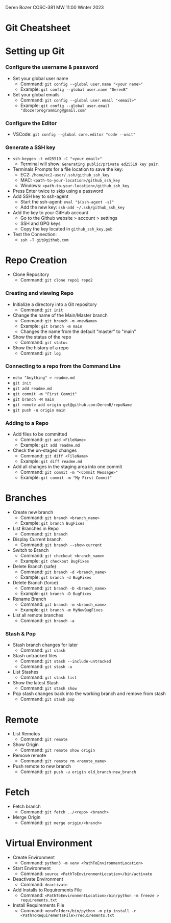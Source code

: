 
Deren Bozer
COSC-381 MW 11:00
Winter 2023

# Git Cheatsheet

# Setting up Git

### Configure the username & password

- Set your global user name
  - Command: `git config --global user.name "<your name>"`
  - Example: `git config --global user.name "DerenB"`
- Set your global emails
  - Command: `git config --global user.email "<email>"`
  - Example: `git config --global user.email "dbozerprogramming@gmail.com"`

### Configure the Editor

- VSCode: `git config --global core.editor "code --wait"`

### Generate a SSH key

- `ssh-keygen -t ed25519 -C "<your email>"`
  - Terminal will show: `Generating public/private ed25519 key pair.`
- Terminals Prompts for a file location to save the key:
  - EC2: `/home/ec2-user/.ssh/github_ssh_key`
  - MAC: `<path-to-your-location>/github_ssh_key`
  - Windows: `<path-to-your-location>/github_ssh_key`
- Press Enter twice to skip using a password
- Add SSH key to ssh-agent
  - Start the ssh-agent: `eval "$(ssh-agent -s)"`
  - Add the new key: `ssh-add ~/.ssh/github_ssh_key`
- Add the key to your GitHub account
  - Go to the Github website > account > settings
  - SSH and GPG keys
  - Copy the key located in `github_ssh_key.pub`
- Test the Connection:
  - `ssh -T git@github.com`

# Repo Creation

- Clone Repository
  - Command: `git clone repo1 repo2`

### Creating and viewing Repo

- Initialize a directory into a Git repository
  - Command: `git init`
- Change the name of the Main/Master branch
  - Command: `git branch -m <newName>`
  - Example: `git branch -m main`
  - Changes the name from the default "master" to "main"
- Show the status of the repo
  - Command: `git status`
- Show the history of a repo
  - Command: `git log`

### Connecting to a repo from the Command Line

- `echo "Anything" > readme.md`
- `git init`
- `git add readme.md`
- `git commit -m "First Commit"`
- `git branch -M main`
- `git remote add origin get@github.com:DerenB/repoName`
- `git push -u origin main`

### Adding to a Repo

- Add files to be committed 
  - Command: `git add <FileName>`
  - Example: `git add readme.md`
- Check the un-staged changes
  - Command: `git diff <FileName>`
  - Example: `git diff readme.md`
- Add all changes in the staging area into one commit
  - Command: `git commit -m "<Commit Message>"`
  - Example: `git commit -m "My First Commit"`

# Branches

- Create new branch
  - Command: `git branch <branch_name>`
  - Example: `git branch BugFixes`
- List Branches in Repo
  - Command: `git branch`
- Display Current branch
  - Command: `git branch --show-current`
- Switch to Branch
  - Command: `git checkout <branch_name>`
  - Example: `git checkout BugFixes`
- Delete Branch (safe)
  - Command: `git branch -d <branch_name>`
  - Example: `git branch -d BugFixes`
- Delete Branch (force)
  - Command: `git branch -D <branch_name>`
  - Example: `git branch -D BugFixes`
- Rename Branch
  - Command: `git branch -m <branch_name>`
  - Example: `git branch -m MyNewBugFixes`
- List all remote branches 
  - Command: `git branch -a`

### Stash & Pop

- Stash branch changes for later
  - Command: `git stash`
- Stash untracked files
  - Command: `git stash --include-untracked`
  - Command: `git stash -u`
- List Stashes
  - Command: `git stash list`
- Show the latest Stash
  - Command: `git stash show`
- Pop stash changes back into the working branch and remove from stash
  - Command: `git stash pop`

# Remote

- List Remotes
  - Command: `git remote`
- Show Origin
  - Command: `git remote show origin`
- Remove remote
  - Command: `git remote rm <remote_name>`
- Push remote to new branch
  - Command: `git push -u origin old_branch:new_branch`


# Fetch 

- Fetch branch
  - Command: `git fetch ../<repo> <branch>`
- Merge Origin
  - Command: `git merge origin/<branch>`

# Virtual Environment

- Create Environment
  - Command: `python3 -m venv <PathToEnvironmentLocation>`
- Start Environment
  - Command: `source <PathToEnvironmentLocation>/bin/activate`
- Deactivate Environment
  - Command: `deactivate`
- Add Installs to Requirements File
  - Command: `<PathToEnvironmentLocation>/bin/python -m freeze > requirements.txt`
- Install Requirements File
  - Command: `<envFolder>/bin/python -m pip install -r <PathToRequirementsFile>/requirements.txt`

